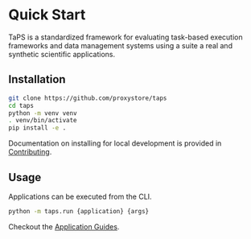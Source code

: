 # Quick Start

TaPS is a standardized framework for evaluating task-based execution frameworks and data management systems using a suite a real and synthetic scientific applications.

## Installation

```bash
git clone https://github.com/proxystore/taps
cd taps
python -m venv venv
. venv/bin/activate
pip install -e .
```

Documentation on installing for local development is provided in [Contributing](contributing/index.md).

## Usage

Applications can be executed from the CLI.
```bash
python -m taps.run {application} {args}
```

Checkout the [Application Guides](apps/index.md).
